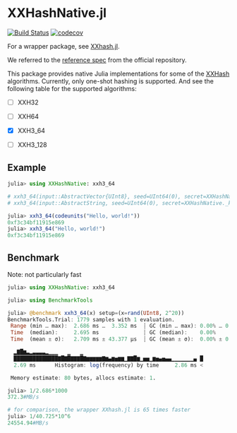 # XXHashNative.jl

[![Build Status](https://github.com/Moelf/XXHashNative.jl/actions/workflows/CI.yml/badge.svg?branch=main)](https://github.com/Moelf/XXHashNative.jl/actions/workflows/CI.yml?query=branch%3Amain)
[![codecov](https://codecov.io/gh/Moelf/XXHashNative.jl/graph/badge.svg?token=QnyBYvkeRN)](https://codecov.io/gh/Moelf/XXHashNative.jl)

For a wrapper package, see [XXhash.jl](https://github.com/hros/XXhash.jl).

We referred to the [reference spec](https://github.com/Cyan4973/xxHash/blob/v0.8.2/doc/xxhash_spec.md#xxh3-algorithm-overview) from the official repository.

This package provides native Julia implementations for some of the
[XXHash](https://github.com/Cyan4973/xxHash/) algorithms. Currently, only
one-shot hashing is supported. And see the following table for the supported
algorithms:

- [ ] XXH32
- [ ] XXH64
- [x] XXH3_64
- [ ] XXH3_128


## Example

```julia
julia> using XXHashNative: xxh3_64

# xxh3_64(input::AbstractVector{UInt8}, seed=UInt64(0), secret=XXHashNative._ksecret)
# xxh3_64(input::AbstractString, seed=UInt64(0), secret=XXHashNative._ksecret)

julia> xxh3_64(codeunits("Hello, world!"))
0xf3c34bf11915e869
julia> xxh3_64("Hello, world!")
0xf3c34bf11915e869
```

## Benchmark

Note: not particularly fast

```julia
julia> using XXHashNative: xxh3_64

julia> using BenchmarkTools

julia> @benchmark xxh3_64(x) setup=(x=rand(UInt8, 2^20))
BenchmarkTools.Trial: 1779 samples with 1 evaluation.
 Range (min … max):  2.686 ms …  3.352 ms  ┊ GC (min … max): 0.00% … 0.00%
 Time  (median):     2.695 ms              ┊ GC (median):    0.00%
 Time  (mean ± σ):   2.709 ms ± 43.377 μs  ┊ GC (mean ± σ):  0.00% ± 0.00%

  ▂▇█▆▃▂▃▃▃▃▂▁▁▁   ▁   ▁
  ██████████████▇█▇█▇▇▇█▇▆▆▆▆▆▇▆▄▆▅▆▆▁▇▇█▆▁▅▅▁▆▅▄▅▄▄▁▁▁▁▁▁▁▄ █
  2.69 ms      Histogram: log(frequency) by time     2.86 ms <

 Memory estimate: 80 bytes, allocs estimate: 1.

julia> 1/2.686*1000
372.3#MB/s

# for comparison, the wrapper XXhash.jl is 65 times faster
julia> 1/40.725*10^6
24554.94#MB/s
```
